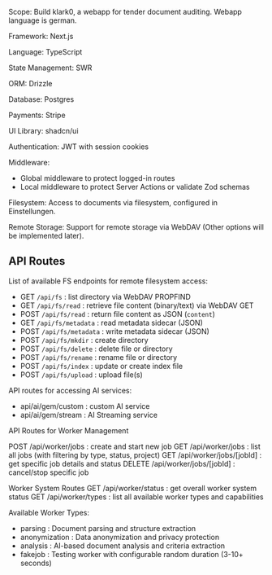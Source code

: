 Scope: Build klark0, a webapp for tender document auditing. Webapp language is german.

Framework: Next.js

Language: TypeScript

State Management: SWR

ORM: Drizzle

Database: Postgres

Payments: Stripe

UI Library: shadcn/ui

Authentication: JWT with session cookies

Middleware:

- Global middleware to protect logged-in routes
- Local middleware to protect Server Actions or validate Zod schemas

Filesystem: Access to documents via filesystem, configured in Einstellungen.

Remote Storage: Support for remote storage via WebDAV (Other options will be implemented later).

## API Routes
List of available FS endpoints for remote filesystem access:
- GET `/api/fs`           : list directory via WebDAV PROPFIND  
- GET `/api/fs/read`      : retrieve file content (binary/text) via WebDAV GET  
- POST `/api/fs/read`     : return file content as JSON (`content`)  
- GET `/api/fs/metadata`  : read metadata sidecar (JSON)  
- POST `/api/fs/metadata` : write metadata sidecar (JSON)  
- POST `/api/fs/mkdir`    : create directory  
- POST `/api/fs/delete`   : delete file or directory  
- POST `/api/fs/rename`   : rename file or directory  
- POST `/api/fs/index`    : update or create index file  
- POST `/api/fs/upload`   : upload file(s)


API routes for accessing AI services:
- api/ai/gem/custom : custom AI service
- api/ai/gem/stream : AI Streaming service 

API Routes for Worker Management

POST /api/worker/jobs : create and start new job
GET /api/worker/jobs : list all jobs (with filtering by type, status, project)
GET /api/worker/jobs/[jobId] : get specific job details and status
DELETE /api/worker/jobs/[jobId] : cancel/stop specific job

Worker System Routes
GET /api/worker/status : get overall worker system status
GET /api/worker/types : list all available worker types and capabilities

Available Worker Types:
- parsing : Document parsing and structure extraction
- anonymization : Data anonymization and privacy protection  
- analysis : AI-based document analysis and criteria extraction
- fakejob : Testing worker with configurable random duration (3-10+ seconds)

